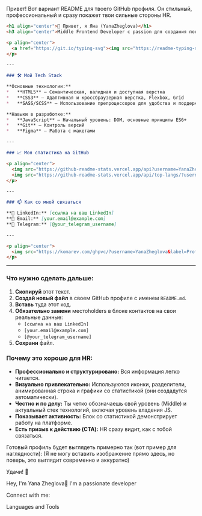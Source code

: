 Привет! Вот вариант README для твоего GitHub профиля. Он стильный, профессиональный и сразу покажет твои сильные стороны HR.

```markdown
<h1 align="center">👋 Привет, я Яна (YanaZheglova)</h1>
<h3 align="center">Middle Frontend Developer с passion для создания понятных и эффективных веб-интерфейсов</h3>

<p align="center">
  <a href="https://git.io/typing-svg"><img src="https://readme-typing-svg.demolab.com?font=Fira+Code&pause=1000&color=5D3FD3&center=true&vCenter=true&width=435&lines=HTML+%7C+CSS+%7C+JavaScript;Structured;Detail-oriented;Team+player" alt="Typing SVG" /></a>
</p>

---

### 🛠️ Мой Tech Stack

**Основные технологии:**
*   **HTML5** — Семантическая, валидная и доступная верстка
*   **CSS3** — Адаптивная и кроссбраузерная верстка, Flexbox, Grid
*   **SASS/SCSS** — Использование препроцессоров для удобства и поддержки кода

**Навыки в разработке:**
*   **JavaScript** — Начальный уровень: DOM, основные принципы ES6+
*   **Git** — Контроль версий
*   **Figma** — Работа с макетами

---

### 📈 Моя статистика на GitHub

<p align="center">
  <img src="https://github-readme-stats.vercel.app/api?username=YanaZheglova&show_icons=true&theme=radical" alt="Yana's GitHub stats" />
  <img src="https://github-readme-stats.vercel.app/api/top-langs/?username=YanaZheglova&layout=compact&theme=radical" alt="Top Langs" />
</p>

---

### 📫 Как со мной связаться

**💼 LinkedIn:** [ссылка на ваш LinkedIn]  
**📧 Email:** [your.email@example.com]  
**💬 Telegram:** [@your_telegram_username]

---

<p align="center">
  <img src="https://komarev.com/ghpvc/?username=YanaZheglova&label=Profile%20Views&color=blueviolet&style=flat" alt="Profile Views" />
</p>
```

---

### Что нужно сделать дальше:

1.  **Скопируй** этот текст.
2.  **Создай новый файл** в своем GitHub профиле с именем `README.md`.
3.  **Вставь** туда этот код.
4.  **Обязательно замени** местоholders в блоке контактов на свои реальные данные:
    *   `[ссылка на ваш LinkedIn]`
    *   `[your.email@example.com]`
    *   `[@your_telegram_username]`
5.  **Сохрани** файл.

### Почему это хорошо для HR:

*   **Профессионально и структурировано:** Вся информация легко читается.
*   **Визуально привлекательно:** Используются иконки, разделители, анимированная строка и графики со статистикой (они создадутся автоматически).
*   **Честно и по делу:** Ты четко обозначаешь свой уровень (Middle) и актуальный стек технологий, включая уровень владения JS.
*   **Показывает активность:** Блок со статистикой демонстрирует работу на платформе.
*   **Есть призыв к действию (CTA):** HR сразу видит, как с тобой связаться.

Готовый профиль будет выглядеть примерно так (вот пример для наглядности):
(Я не могу вставить изображение прямо здесь, но поверь, это выглядит современно и аккуратно)

Удачи! 🚀




Hey, I'm Yana Zheglova👋
 I'm a passionate developer 

 Connect with me:

 Languages and Tools
<!--
**YanaZheglova/YanaZheglova** is a ✨ _special_ ✨ repository because its `README.md` (this file) appears on your GitHub profile.

Here are some ideas to get you started:

- 🔭 I’m currently working on ...
- 🌱 I’m currently learning ...
- 👯 I’m looking to collaborate on ...
- 🤔 I’m looking for help with ...
- 💬 Ask me about ...
- 📫 How to reach me: ...
- 😄 Pronouns: ...
- ⚡ Fun fact: ...
-->
